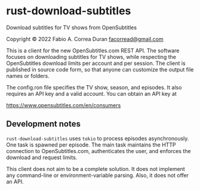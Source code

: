 # rust-download-subtitles
Download subtitles for TV shows from OpenSubtitles

Copyright © 2022 Fabio A. Correa Duran facorread@gmail.com

This is a client for the new OpenSubtitles.com REST API. The software focuses on downloading subtitles for TV shows, while respecting the OpenSubtitles download limits per account and per session. The client is published in source code form, so that anyone can customize the output file names or folders.

The config.ron file specifies the TV show, season, and episodes. It also requires an API key and a valid account. You can obtain an API key at

https://www.opensubtitles.com/en/consumers

## Development notes

`rust-download-subtitles` uses `tokio` to process episodes asynchronously. One task is spawned per episode. The main task maintains the HTTP connection to OpenSubtitles.com, authenticates the user, and enforces the download and request limits.

This client does not aim to be a complete solution. It does not implement any command-line or environment-variable parsing. Also, it does not offer an API.

